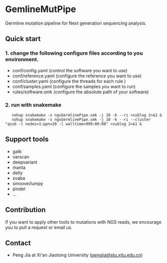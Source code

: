 # GemlineMutPipe

Germline mutation pipeline for Next generation sequencing analysis.

## Quick start
### 1. change the following configure files according to you environment.
   * conf/config.yaml  (control the software you want to use)
   * conf/reference.yaml (configure the reference you want to use)
   * conf/cluster.yaml (configure the threads for each rule )
   * conf/samples.yaml (configure the samples you want to run)
   * rules/software.smk (configure the absolute path of your software)
   

### 2. run with snakemake           

       nohup snakemake -s ngsGermlinePipe.smk -j 10 -k --ri >sublog 2>&1 &
       nohup snakemake -s ngsGermlinePipe.smk -j 10 -k --ri --cluster "qsub -l nodes=1:ppn=20 -l walltime=999:00:00" >sublog 2>&1 & 
      

## Support tools 
  - gatk
  - varscan
  - deepvariant
  - manta
  - delly
  - svaba
  - smoove/lumpy
  - pindel
  - ...
## Contribution 
   If you want to apply other tools to mutations with NGS reads, we encourage you to pull a request or email us.
   

## Contact  
 * Peng Jia at Xi'an Jiaotong University (pengjia@stu.xjtu.edu.cn)
